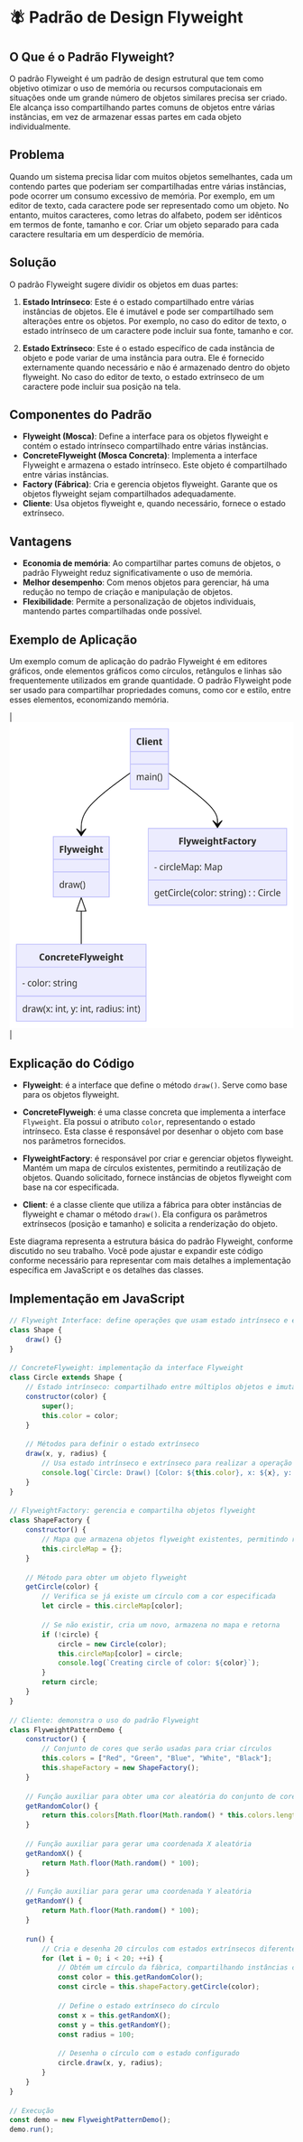 # 🪰 Padrão de Design Flyweight

## O Que é o Padrão Flyweight?

O padrão Flyweight é um padrão de design estrutural que tem como objetivo otimizar o uso de memória ou recursos computacionais em situações onde um grande número de objetos similares precisa ser criado. Ele alcança isso compartilhando partes comuns de objetos entre várias instâncias, em vez de armazenar essas partes em cada objeto individualmente.

## Problema

Quando um sistema precisa lidar com muitos objetos semelhantes, cada um contendo partes que poderiam ser compartilhadas entre várias instâncias, pode ocorrer um consumo excessivo de memória. Por exemplo, em um editor de texto, cada caractere pode ser representado como um objeto. No entanto, muitos caracteres, como letras do alfabeto, podem ser idênticos em termos de fonte, tamanho e cor. Criar um objeto separado para cada caractere resultaria em um desperdício de memória.

## Solução

O padrão Flyweight sugere dividir os objetos em duas partes:

1. **Estado Intrínseco**: Este é o estado compartilhado entre várias instâncias de objetos. Ele é imutável e pode ser compartilhado sem alterações entre os objetos. Por exemplo, no caso do editor de texto, o estado intrínseco de um caractere pode incluir sua fonte, tamanho e cor.

2. **Estado Extrínseco**: Este é o estado específico de cada instância de objeto e pode variar de uma instância para outra. Ele é fornecido externamente quando necessário e não é armazenado dentro do objeto flyweight. No caso do editor de texto, o estado extrínseco de um caractere pode incluir sua posição na tela.

## Componentes do Padrão

- **Flyweight (Mosca)**: Define a interface para os objetos flyweight e contém o estado intrínseco compartilhado entre várias instâncias.
- **ConcreteFlyweight (Mosca Concreta)**: Implementa a interface Flyweight e armazena o estado intrínseco. Este objeto é compartilhado entre várias instâncias.
- **Factory (Fábrica)**: Cria e gerencia objetos flyweight. Garante que os objetos flyweight sejam compartilhados adequadamente.
- **Cliente**: Usa objetos flyweight e, quando necessário, fornece o estado extrínseco.

## Vantagens

- **Economia de memória**: Ao compartilhar partes comuns de objetos, o padrão Flyweight reduz significativamente o uso de memória.
- **Melhor desempenho**: Com menos objetos para gerenciar, há uma redução no tempo de criação e manipulação de objetos.
- **Flexibilidade**: Permite a personalização de objetos individuais, mantendo partes compartilhadas onde possível.

## Exemplo de Aplicação

Um exemplo comum de aplicação do padrão Flyweight é em editores gráficos, onde elementos gráficos como círculos, retângulos e linhas são frequentemente utilizados em grande quantidade. O padrão Flyweight pode ser usado para compartilhar propriedades comuns, como cor e estilo, entre esses elementos, economizando memória.



|![Diagrama de Classes](https://github.com/jvcolosso/Trabalho-Patterns-Flyweight/blob/main/diagrama-flyweight.png)|

## Explicação do Código

- **Flyweight**: é a interface que define o método `draw()`. Serve como base para os objetos flyweight.
  
- **ConcreteFlyweigh**: é uma classe concreta que implementa a interface `Flyweight`. Ela possui o atributo `color`, representando o estado intrínseco. Esta classe é responsável por desenhar o objeto com base nos parâmetros fornecidos.
  
- **FlyweightFactory**: é responsável por criar e gerenciar objetos flyweight. Mantém um mapa de círculos existentes, permitindo a reutilização de objetos. Quando solicitado, fornece instâncias de objetos flyweight com base na cor especificada.
  
- **Client**: é a classe cliente que utiliza a fábrica para obter instâncias de flyweight e chamar o método `draw()`. Ela configura os parâmetros extrínsecos (posição e tamanho) e solicita a renderização do objeto.

Este diagrama representa a estrutura básica do padrão Flyweight, conforme discutido no seu trabalho. Você pode ajustar e expandir este código conforme necessário para representar com mais detalhes a implementação específica em JavaScript e os detalhes das classes.


## Implementação em JavaScript

```javascript
// Flyweight Interface: define operações que usam estado intrínseco e extrínseco
class Shape {
    draw() {}
}

// ConcreteFlyweight: implementação da interface Flyweight
class Circle extends Shape {
    // Estado intrínseco: compartilhado entre múltiplos objetos e imutável
    constructor(color) {
        super();
        this.color = color;
    }

    // Métodos para definir o estado extrínseco
    draw(x, y, radius) {
        // Usa estado intrínseco e extrínseco para realizar a operação
        console.log(`Circle: Draw() [Color: ${this.color}, x: ${x}, y: ${y}, radius: ${radius}]`);
    }
}

// FlyweightFactory: gerencia e compartilha objetos flyweight
class ShapeFactory {
    constructor() {
        // Mapa que armazena objetos flyweight existentes, permitindo reutilização
        this.circleMap = {};
    }

    // Método para obter um objeto flyweight
    getCircle(color) {
        // Verifica se já existe um círculo com a cor especificada
        let circle = this.circleMap[color];

        // Se não existir, cria um novo, armazena no mapa e retorna
        if (!circle) {
            circle = new Circle(color);
            this.circleMap[color] = circle;
            console.log(`Creating circle of color: ${color}`);
        }
        return circle;
    }
}

// Cliente: demonstra o uso do padrão Flyweight
class FlyweightPatternDemo {
    constructor() {
        // Conjunto de cores que serão usadas para criar círculos
        this.colors = ["Red", "Green", "Blue", "White", "Black"];
        this.shapeFactory = new ShapeFactory();
    }

    // Função auxiliar para obter uma cor aleatória do conjunto de cores
    getRandomColor() {
        return this.colors[Math.floor(Math.random() * this.colors.length)];
    }

    // Função auxiliar para gerar uma coordenada X aleatória
    getRandomX() {
        return Math.floor(Math.random() * 100);
    }

    // Função auxiliar para gerar uma coordenada Y aleatória
    getRandomY() {
        return Math.floor(Math.random() * 100);
    }

    run() {
        // Cria e desenha 20 círculos com estados extrínsecos diferentes
        for (let i = 0; i < 20; ++i) {
            // Obtém um círculo da fábrica, compartilhando instâncias conforme necessário
            const color = this.getRandomColor();
            const circle = this.shapeFactory.getCircle(color);

            // Define o estado extrínseco do círculo
            const x = this.getRandomX();
            const y = this.getRandomY();
            const radius = 100;

            // Desenha o círculo com o estado configurado
            circle.draw(x, y, radius);
        }
    }
}

// Execução
const demo = new FlyweightPatternDemo();
demo.run();



